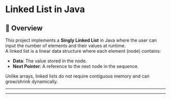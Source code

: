 #  Linked List in Java 

## 📌 Overview
This project implements a **Singly Linked List** in Java where the user can input the number of elements and their values at runtime.  
A linked list is a linear data structure where each element (node) contains:
- **Data**: The value stored in the node.
- **Next Pointer**: A reference to the next node in the sequence.

Unlike arrays, linked lists do not require contiguous memory and can grow/shrink dynamically.

---



---

